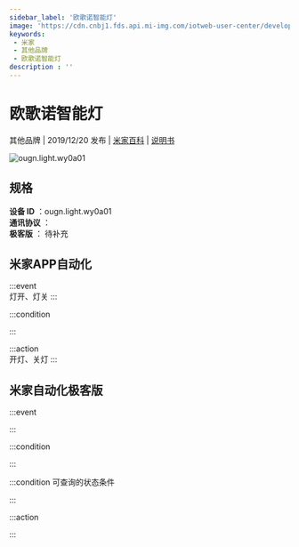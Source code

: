 ```yaml
---
sidebar_label: '欧歌诺智能灯'
image: 'https://cdn.cnbj1.fds.api.mi-img.com/iotweb-user-center/developer_1679047688152EMMhrUim.png?GalaxyAccessKeyId=AKVGLQWBOVIRQ3XLEW&Expires=9223372036854775807&Signature=e3wGEKNQlzRPpSIXoq6NHMvUBZ0='
keywords: 
 - 米家
 - 其他品牌
 - 欧歌诺智能灯
description : ''
---
```

# 欧歌诺智能灯

其他品牌 | 2019/12/20 发布 | [米家百科](https://home.mi.com/webapp/content/baike/product/index.html?model=ougn.light.wy0a01) | [说明书](https://home.mi.com/views/introduction.html?model=ougn.light.wy0a01&region=cn)

![ougn.light.wy0a01](https://cdn.cnbj1.fds.api.mi-img.com/iotweb-user-center/developer_1679047688152EMMhrUim.png?GalaxyAccessKeyId=AKVGLQWBOVIRQ3XLEW&Expires=9223372036854775807&Signature=e3wGEKNQlzRPpSIXoq6NHMvUBZ0=)

## 规格  
> 
**设备 ID** ：ougn.light.wy0a01  
**通讯协议** ：  
**极客版**  ： 待补充 


## 米家APP自动化  

:::event  
灯开、灯关
:::

:::condition  

:::

:::action   
开灯、关灯
:::

## 米家自动化极客版  

:::event  

:::

:::condition  

:::

:::condition 可查询的状态条件  

:::

:::action  

:::

        
